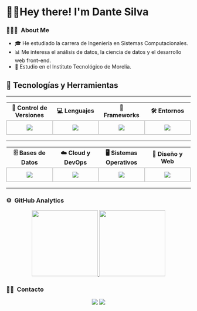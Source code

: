 <h1 align="left">💁‍♂️Hey there! I'm Dante Silva</h2>


### 👨🏻‍💻 &nbsp;About Me

- 🎓 He estudiado la carrera de Ingeniería en Sistemas Computacionales.
- 📊 Me interesa el análisis de datos, la ciencia de datos y el desarrollo web front-end.
- 🏫 Estudio en el Instituto Tecnológico de Morelia.

## 🌟 Tecnologías y Herramientas

<hr>

<table style="width: 100%">
  <tr>
    <th style="width: 25%">🔹 Control de Versiones</th>
    <th style="width: 25%">💻 Lenguajes</th>
    <th style="width: 25%">🎯 Frameworks</th>
    <th style="width: 25%">🛠️ Entornos</th>
  </tr>
  <tr>
    <td align="center" style="border: 2px solid #ccc; padding: 10px; border-radius: 10px;">
      <img src="https://skillicons.dev/icons?i=git,gitlab,github" />
    </td>
    <td align="center" style="border: 2px solid #ccc; padding: 10px; border-radius: 10px;">
      <img src="https://skillicons.dev/icons?i=python,html,css,r" />
    </td>
    <td align="center" style="border: 2px solid #ccc; padding: 10px; border-radius: 10px;">
      <img src="https://skillicons.dev/icons?i=bootstrap,laravel,angular,htmx" />
    </td>
    <td align="center" style="border: 2px solid #ccc; padding: 10px; border-radius: 10px;">
      <img src="https://skillicons.dev/icons?i=vscode,androidstudio,anaconda" />
    </td>
  </tr>
</table>

<hr>

<table style="width: 100%">
  <tr>
    <th style="width: 25%">🗄️ Bases de Datos</th>
    <th style="width: 25%">☁️ Cloud y DevOps</th>
    <th style="width: 25%">🖥️ Sistemas Operativos</th>
    <th style="width: 25%">🎨 Diseño y Web</th>
  </tr>
  <tr>
    <td align="center" style="border: 2px solid #ccc; padding: 10px; border-radius: 10px;">
      <img src="https://skillicons.dev/icons?i=mysql,postgres" />
    </td>
    <td align="center" style="border: 2px solid #ccc; padding: 10px; border-radius: 10px;">
      <img src="https://skillicons.dev/icons?i=azure,gcp,firebase,docker" />
    </td>
    <td align="center" style="border: 2px solid #ccc; padding: 10px; border-radius: 10px;">
      <img src="https://skillicons.dev/icons?i=linux,debian,windows" />
    </td>
    <td align="center" style="border: 2px solid #ccc; padding: 10px; border-radius: 10px;">
      <img src="https://skillicons.dev/icons?i=figma" />
    </td>
  </tr>
</table>

<hr>


### ⚙️ &nbsp;GitHub Analytics

<p align="center">
  <a href="https://github.com/DanteSilva117">
    <img height="180em" src="https://github-readme-stats-eight-theta.vercel.app/api?username=DanteSilva117&show_icons=true&theme=algolia&include_all_commits=true&count_private=true"/>
  </a>
  <a href="https://github.com/DanteSilva117">
    <img height="180em" src="https://github-readme-stats-eight-theta.vercel.app/api/top-langs/?username=DanteSilva117&layout=compact&langs_count=8&theme=algolia"/>
  </a>
</p>

### 🤝🏻 &nbsp;Contacto

<p align="center">
<a href="dantesilvacalderon@outlook.com"><img src="https://img.shields.io/badge/Microsoft_Outlook-0078D4?style=for-the-badge&logo=microsoft-outlook&logoColor=white"/></a>
<a href="https://www.linkedin.com/in/dantesilvacalderon/"><img src="https://img.shields.io/badge/LinkedIn-0077B5?style=for-the-badge&logo=linkedin&logoColor=white"/></a>
</p>
